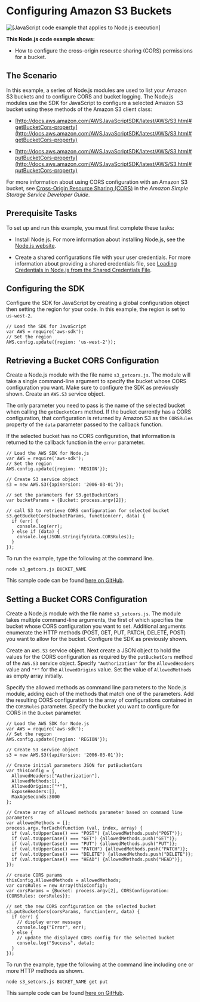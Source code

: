 # Configuring Amazon S3 Buckets<a name="s3-example-configuring-buckets"></a>

![\[JavaScript code example that applies to Node.js execution\]](http://docs.aws.amazon.com/sdk-for-javascript/v2/developer-guide/images/nodeicon.png)

**This Node\.js code example shows:**

+ How to configure the cross\-origin resource sharing \(CORS\) permissions for a bucket\.

## The Scenario<a name="s3-example-configuring-buckets-scenario"></a>

In this example, a series of Node\.js modules are used to list your Amazon S3 buckets and to configure CORS and bucket logging\. The Node\.js modules use the SDK for JavaScript to configure a selected Amazon S3 bucket using these methods of the Amazon S3 client class:

+ [http://docs.aws.amazon.com/AWSJavaScriptSDK/latest/AWS/S3.html#getBucketCors-property](http://docs.aws.amazon.com/AWSJavaScriptSDK/latest/AWS/S3.html#getBucketCors-property)

+ [http://docs.aws.amazon.com/AWSJavaScriptSDK/latest/AWS/S3.html#putBucketCors-property](http://docs.aws.amazon.com/AWSJavaScriptSDK/latest/AWS/S3.html#putBucketCors-property)

For more information about using CORS configuration with an Amazon S3 bucket, see [Cross\-Origin Resource Sharing \(CORS\)](http://docs.aws.amazon.com/AmazonS3/latest/dev/cors.html) in the *Amazon Simple Storage Service Developer Guide*\.

## Prerequisite Tasks<a name="s3-example-configuring-buckets-prerequisites"></a>

To set up and run this example, you must first complete these tasks:

+ Install Node\.js\. For more information about installing Node\.js, see the [Node\.js website](https://nodejs.org)\.

+ Create a shared configurations file with your user credentials\. For more information about providing a shared credentials file, see [Loading Credentials in Node\.js from the Shared Credentials File](loading-node-credentials-shared.md)\.

## Configuring the SDK<a name="s3-example-configuring-buckets-configure-sdk"></a>

Configure the SDK for JavaScript by creating a global configuration object then setting the region for your code\. In this example, the region is set to `us-west-2`\.

```
// Load the SDK for JavaScript
var AWS = require('aws-sdk');
// Set the region 
AWS.config.update({region: 'us-west-2'});
```

## Retrieving a Bucket CORS Configuration<a name="s3-example-configuring-buckets-get-cors"></a>

Create a Node\.js module with the file name `s3_getcors.js`\. The module will take a single command\-line argument to specify the bucket whose CORS configuration you want\. Make sure to configure the SDK as previously shown\. Create an `AWS.S3` service object\. 

The only parameter you need to pass is the name of the selected bucket when calling the `getBucketCors` method\. If the bucket currently has a CORS configuration, that configuration is returned by Amazon S3 as the `CORSRules` property of the `data` parameter passed to the callback function\.

If the selected bucket has no CORS configuration, that information is returned to the callback function in the `error` parameter\.

```
// Load the AWS SDK for Node.js
var AWS = require('aws-sdk');
// Set the region 
AWS.config.update({region: 'REGION'});

// Create S3 service object
s3 = new AWS.S3({apiVersion: '2006-03-01'});

// set the parameters for S3.getBucketCors
var bucketParams = {Bucket: process.argv[2]};

// call S3 to retrieve CORS configuration for selected bucket
s3.getBucketCors(bucketParams, function(err, data) {
  if (err) {
    console.log(err);
  } else if (data) {
    console.log(JSON.stringify(data.CORSRules));
  }
});
```

To run the example, type the following at the command line\.

```
node s3_getcors.js BUCKET_NAME
```

This sample code can be found [here on GitHub](https://github.com/awsdocs/aws-doc-sdk-examples/blob/master/javascript/example_code/s3/s3_getcors.js)\.

## Setting a Bucket CORS Configuration<a name="s3-example-configuring-buckets-put-cors"></a>

Create a Node\.js module with the file name `s3_setcors.js`\. The module takes multiple command\-line arguments, the first of which specifies the bucket whose CORS configuration you want to set\. Additional arguments enumerate the HTTP methods \(POST, GET, PUT, PATCH, DELETE, POST\) you want to allow for the bucket\. Configure the SDK as previously shown\.

 Create an `AWS.S3` service object\. Next create a JSON object to hold the values for the CORS configuration as required by the `putBucketCors` method of the `AWS.S3` service object\. Specify `"Authorization"` for the `AllowedHeaders` value and `"*"` for the `AllowedOrigins` value\. Set the value of `AllowedMethods` as empty array initially\.

Specify the allowed methods as command line parameters to the Node\.js module, adding each of the methods that match one of the parameters\. Add the resulting CORS configuration to the array of configurations contained in the `CORSRules` parameter\. Specify the bucket you want to configure for CORS in the `Bucket` parameter\.

```
// Load the AWS SDK for Node.js
var AWS = require('aws-sdk');
// Set the region 
AWS.config.update({region: 'REGION'});

// Create S3 service object
s3 = new AWS.S3({apiVersion: '2006-03-01'});

// Create initial parameters JSON for putBucketCors
var thisConfig = {
  AllowedHeaders:["Authorization"],
  AllowedMethods:[],
  AllowedOrigins:["*"],
  ExposeHeaders:[],
  MaxAgeSeconds:3000
};

// Create array of allowed methods parameter based on command line parameters
var allowedMethods = [];
process.argv.forEach(function (val, index, array) {
  if (val.toUpperCase() === "POST") {allowedMethods.push("POST")};
  if (val.toUpperCase() === "GET") {allowedMethods.push("GET")};
  if (val.toUpperCase() === "PUT") {allowedMethods.push("PUT")};
  if (val.toUpperCase() === "PATCH") {allowedMethods.push("PATCH")};
  if (val.toUpperCase() === "DELETE") {allowedMethods.push("DELETE")};
  if (val.toUpperCase() === "HEAD") {allowedMethods.push("HEAD")};
});

// create CORS params
thisConfig.AllowedMethods = allowedMethods;
var corsRules = new Array(thisConfig);
var corsParams = {Bucket: process.argv[2], CORSConfiguration: {CORSRules: corsRules}};

// set the new CORS configuration on the selected bucket
s3.putBucketCors(corsParams, function(err, data) {
  if (err) {
    // display error message
    console.log("Error", err);
  } else {
    // update the displayed CORS config for the selected bucket
    console.log("Success", data);
  }
});
```

To run the example, type the following at the command line including one or more HTTP methods as shown\.

```
node s3_setcors.js BUCKET_NAME get put
```

This sample code can be found [here on GitHub](https://github.com/awsdocs/aws-doc-sdk-examples/blob/master/javascript/example_code/s3/s3_setcors.js)\.